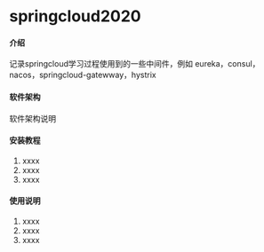 # springcloud2020

#### 介绍
记录springcloud学习过程使用到的一些中间件，例如 eureka，consul，nacos，springcloud-gatewway，hystrix

#### 软件架构
软件架构说明


#### 安装教程

1.  xxxx
2.  xxxx
3.  xxxx

#### 使用说明

1.  xxxx
2.  xxxx
3.  xxxx




